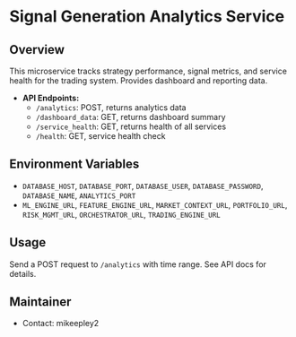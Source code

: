 # Signal Generation Analytics Service

## Overview
This microservice tracks strategy performance, signal metrics, and service health for the trading system. Provides dashboard and reporting data.

- **API Endpoints:**
  - `/analytics`: POST, returns analytics data
  - `/dashboard_data`: GET, returns dashboard summary
  - `/service_health`: GET, returns health of all services
  - `/health`: GET, service health check

## Environment Variables
- `DATABASE_HOST`, `DATABASE_PORT`, `DATABASE_USER`, `DATABASE_PASSWORD`, `DATABASE_NAME`, `ANALYTICS_PORT`
- `ML_ENGINE_URL`, `FEATURE_ENGINE_URL`, `MARKET_CONTEXT_URL`, `PORTFOLIO_URL`, `RISK_MGMT_URL`, `ORCHESTRATOR_URL`, `TRADING_ENGINE_URL`

## Usage
Send a POST request to `/analytics` with time range. See API docs for details.

## Maintainer
- Contact: mikeepley2
